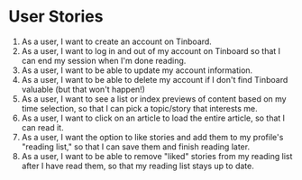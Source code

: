 
# User Stories

1. As a user, I want to create an account on Tinboard.
2. As a user, I want to log in and out of my account on Tinboard so that I can end my session when I'm done reading.
3. As a user, I want to be able to update my account information.
4. As a user, I want to be able to delete my account if I don't find Tinboard valuable (but that won't happen!)
5. As a user, I want to see a list or index previews of content based on my time selection, so that I can pick a topic/story that interests me.
6. As a user, I want to click on an article to load the entire article, so that I can read it.
7. As a user, I want the option to like stories and add them to my profile's "reading list," so that I can save them and finish reading later.
8. As a user, I want to be able to remove "liked" stories from my reading list after I have read them, so that my reading list stays up to date. 
